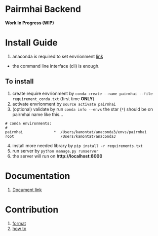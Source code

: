 # Pairmhai Backend
**Work In Progress (WIP)**

# Install Guide
1. anaconda is required to set envrionment [link](https://www.anaconda.com/download/)
  - the command line interface (cli) is enough.

## To install
1. create require envrionment by `conda create --name pairmhai --file requirement_conda.txt` (first time **ONLY**)
2. activate envrionment by `source activate pairmhai`
3. (optional) validate by run `conda info --envs` the star (`*`) should be on pairmhai name like this...
```
# conda environments:
#
pairmhai              *  /Users/kamontat/anaconda3/envs/pairmhai
root                     /Users/kamontat/anaconda3
```
4. install more needed library by `pip install -r requirements.txt`
5. run server by `python manage.py runserver`
6. the server will run on **http://localhost:8000**

# Documentation
1. [Document link](doc/README.md)

# Contribution
1. [format](doc/contribution/README.md)
2. [how to](doc/contribution/Howto.md)
